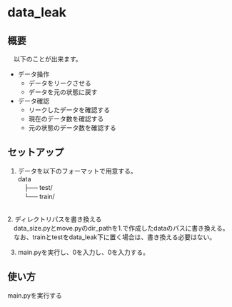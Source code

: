 # data_leak
## 概要
　以下のことが出来ます。
- データ操作
  - データをリークさせる
  - データを元の状態に戻す
- データ確認
  - リークしたデータを確認する
  - 現在のデータ数を確認する
  - 元の状態のデータ数を確認する
## セットアップ
1. データを以下のフォーマットで用意する。<br>
data<br>
　├── test/<br>
　└── train/<br>
 <br>
2. ディレクトリパスを書き換える<br>
　data_size.pyとmove.pyのdir_pathを1.で作成したdataのパスに書き換える。<br>
　なお、trainとtestをdata_leak下に置く場合は、書き換える必要はない。<br>

3. main.pyを実行し、0を入力し、0を入力する。

## 使い方
main.pyを実行する

